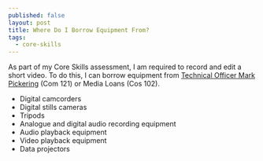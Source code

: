 ```yaml
---
published: false
layout: post
title: Where Do I Borrow Equipment From?
tags:
  - core-skills
---
```

As part of my Core Skills assessment, I am required to record and edit a short video. To do this, I can borrow equipment from [Technical Officer Mark Pickering](https://www.linkedin.com/in/mark-pickering-95376558) (Com 121) or Media Loans (Cos 102).

<ul>
<li>Digital camcorders</li>
<li>Digital stills cameras</li>
<li>Tripods</li>
<li>Analogue and digital audio recording equipment</li>
<li>Audio playback equipment</li>
<li>Video playback equipment</li>
<li>Data projectors</li>
</ul>
